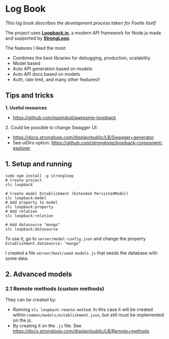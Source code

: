 
# Log Book

*This log book describes the development process taken for Footle itself*

The project uses **[Loopback.io](https://loopback.io)**, a modern API framework for Node.js made and supported by **[StrongLoop](https://strongloop.com/)**.

The features I liked the most:
* Combines the best libraries for debugging, production, scalability
* Model based
* Auto API generation based on models
* Auto API docs based on models
* Auth, rate limit, and many other features!!

## Tips and tricks

**1. Useful resources**

- https://github.com/pasindud/awesome-loopback


2\. Could be possible to change Swagger UI:

- https://docs.strongloop.com/display/public/LB/Swagger+generator
- See uiDirs option:  https://github.com/strongloop/loopback-component-explorer

## 1. Setup and running

```shell
sudo npm install -g strongloop
# Create project
slc loopback

# Create model Establishment (Extended PersistedModel)
slc loopback:model
# Add property to model
slc loopback:property
# Add relation
slc loopback:relation

# Add datasource "mongo"
slc loopback:datasource

```

To use it, go to `server/model-config.json` and change the property `Establishment.datasource: "mongo"`

I created a file `server/boot/seed-models.js` that seeds the database with some data.

## 2. Advanced models

### 2.1 Remote methods (custom methods)

They can be created by:

* Running `slc loopback:remote-method`: In this case it will be created within `common/models/establishment.json`, but still must be implemented on the js.
* By creating it on the `.js` file. See https://docs.strongloop.com/display/public/LB/Remote+methods
